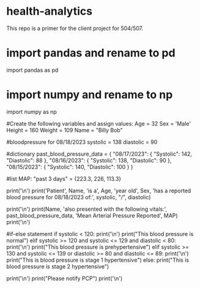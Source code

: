 # health-analytics
This repo is a primer for the client project for 504/507.
# import pandas and rename to pd
import pandas as pd
# import numpy and rename to np
import numpy as np 

#Create the following variables and assign values: 
Age = 32
Sex = 'Male'
Height = 160
Weight = 109
Name = "Billy Bob"

#bloodpressure for 08/18/2023
systolic = 138
diastolic = 90

#dictionary
past_blood_pressure_data = {
    "08/17/2023": {
        "Systolic": 142,
        "Diastolic": 88
    },
    "08/16/2023": {
        "Systolic": 138,
        "Diastolic": 90
    },
    "08/15/2023": {
        "Systolic": 140,
        "Diastolic": 100
    }
}

#list
MAP: "past 3 days" = {223.3, 226, 113.3}


print('\n')
print('Patient', Name, 'is a', Age, 'year old', Sex, 'has a reported blood pressure for 08/18/2023 of:', systolic, "/", diastolic)


print('\n')
print(Name, 'also presented with the following vitals:', past_blood_pressure_data, 'Mean Arterial Pressure Reported', MAP)
print('\n')

#if-else statement 
if systolic < 120:
    print('\n')
    print("This blood pressure is normal")
elif systolic >= 120 and systolic <= 129 and diastolic < 80:
    print('\n')
    print("This blood pressure is prehypertensive")
elif systolic >= 130 and systolic <= 139 or diastolic >= 80 and diastolic <= 89:
    print('\n')
    print("This is blood pressure is stage 1 hypertensive")
else:
    print("This is blood pressure is stage 2 hypertensive")

    

print('\n')
print("Please notify PCP")
print('\n')
